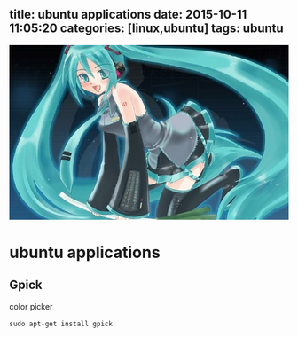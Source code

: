title: ubuntu applications
date: 2015-10-11 11:05:20
categories: [linux,ubuntu]
tags: ubuntu
---

![](/images/s24.jpg)

# ubuntu applications

## Gpick
color picker
```
sudo apt-get install gpick
```
